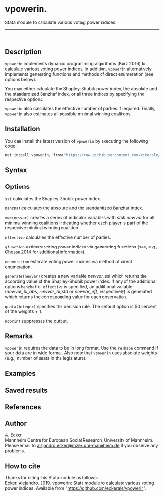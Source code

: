 # vpowerin. 
Stata module to calculate various voting power indices.
***
<br>

## Description
`vpowerin` implements dynamic programming algorithms (Kurz 2016) to calculate various voting power indices. In addition, `vpowerin` alternatively implements generating functions and methods of direct enumeration (see options below).

You may either calculate the Shapley-Shubik power index, the absolute and the standardized Banzhaf index, or all three indices by specifying the respective options.

`vpowerin` also calculates the effective number of parties if required. Finally, `vpowerin` also estimates all possible minimal winning coalitions.

## Installation
You can install the latest version of `vpowerin` by executing the following code:
```Stata
net install vpowerin, from("https://raw.githubusercontent.com/eckerale/vpowerin/master"
```

## Syntax

## Options
`ssi` calculates the Shapley-Shubik power index.<br>

`banzhaf` calculates the absolute and the standardized Banzhaf index.<br>

`mwc(newvar)` creates a series of indicator variables with *stub* *newvar* for all minimal winning coalitions indicating whether each player is part of the respective minimal winning coalition.<br>

`effective` calculates the effective number of parties.<br>

`gfunction` estimate voting power indices via generating functions (see, e.g., Chessa 2014 for additional information).<br>

`enumeration` estimate voting power indices via method of direct enumeration.<br>

`generate(newvar)` creates a new variable *newvar*_ssi which returns the according value of the Shapley-Shubik power index. If any of the additional options `banzhaf` or `effective` is specified, an additional variable (*newvar_bi_abs*, *newvar_bi_std* or *newvar_eff*, respectively) is generated which returns the corresponding value for each observation.<br>

`quota(integer)` specifies the decision rule. The default option is 50 percent of the weights + 1.<br>

`noprint` suppresses the output.<br>

## Remarks
`vpowerin` requires the data to be in long format. Use the `reshape` command if your data are in wide format. Also note that `vpowerin` uses absolute weights (e.g., number of seats in the legislature).

## Examples

## Saved results

## References

## Author
A. Ecker<br>
Mannheim Centre for European Social Research, University of Mannheim.<br>
Please email to alejandro.ecker@mzes.uni-mannheim.de if you observe any problems.

## How to cite
Thanks for citing this Stata module as follows:<br>
Ecker, Alejandro. 2019. vpowerin: Stata module to calculate various voting power indices. Available from "https://github.com/eckerale/vpowerin".
